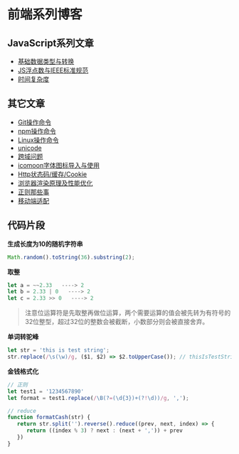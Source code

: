 # 前端系列博客

## JavaScript系列文章
- [基础数据类型与转换](https://github.com/moshang-xc/Blog/blob/master/article/js/基础数据类型与转换.md)
- [JS浮点数与IEEE标准规范](https://github.com/moshang-xc/Blog/blob/master/article/js/JS浮点数与IEEE标准规范.md)
- [时间复杂度](https://github.com/moshang-xc/Blog/blob/master/article/js/时间复杂度.md)

## 其它文章
- [Git操作命令](https://github.com/moshang-xc/Blog/blob/master/article/normal/Git操作命令.md)
- [npm操作命令](https://github.com/moshang-xc/Blog/blob/master/article/normal/npm.md)
- [Linux操作命令](https://github.com/moshang-xc/Blog/blob/master/article/normal/linux.md)
- [unicode](https://github.com/moshang-xc/Blog/blob/master/article/normal/unicode.md)
- [跨域问题](https://github.com/moshang-xc/Blog/issues/4)
- [icomoon字体图标导入与使用](https://github.com/moshang-xc/Blog/issues/11)
- [Http状态码/缓存/Cookie](https://github.com/moshang-xc/Blog/issues/7)
- [浏览器渲染原理及性能优化](https://github.com/moshang-xc/Blog/issues/3)
- [正则那些事](https://github.com/moshang-xc/Blog/blob/master/article/normal/正则表达式.md)
- [移动端适配](https://github.com/moshang-xc/Blog/blob/master/article/normal/移动端适配.md)

## 代码片段

**生成长度为10的随机字符串**
```js
Math.random().toString(36).substring(2);
```

**取整**
```js
let a = ~~2.33   ----> 2
let b = 2.33 | 0   ----> 2
let c = 2.33 >> 0   ----> 2
```
> 注意位运算符是先取整再做位运算，两个需要运算的值会被先转为有符号的32位整型，超过32位的整数会被截断，小数部分则会被直接舍弃。

**单词转驼峰**
```js
let str = 'this is test string';
str.replace(/\s(\w)/g, ($1, $2) => $2.toUpperCase()); // thisIsTestString
```

**金钱格式化**
```js
// 正则
let test1 = '1234567890'
let format = test1.replace(/\B(?=(\d{3})+(?!\d))/g, ',');

// reduce
function formatCash(str) {
   return str.split('').reverse().reduce((prev, next, index) => {
      return ((index % 3) ? next : (next + ',')) + prev
   })
}
```
